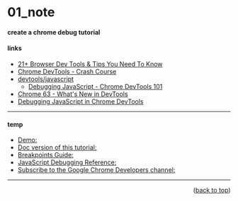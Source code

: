 <a name="topage"></a>

# 01_note

#### create a chrome debug tutorial

#### links
* [21+ Browser Dev Tools & Tips You Need To Know](https://www.youtube.com/watch?v=TcTSqhpm80Y)
* [Chrome DevTools - Crash Course](https://www.youtube.com/watch?v=gTVpBbFWry8)
* [devtools/javascript](https://developer.chrome.com/docs/devtools/javascript)
    * [Debugging JavaScript - Chrome DevTools 101](https://www.youtube.com/watch?v=H0XScE08hy8)
* [Chrome 63 - What's New in DevTools](https://www.youtube.com/watch?v=Eyw_mwbABIQ)
* [Debugging JavaScript in Chrome DevTools](https://www.youtube.com/watch?v=ZaOZFkHTloM)

  
-----


#### temp

* [Demo:](https://goo.gl/MwytjG)
* [Doc version of this tutorial:](https://goo.gl/NZxQdD)
* [Breakpoints Guide:](https://goo.gl/9XYhhF)
* [JavaScript Debugging Reference:](https://goo.gl/osaf2Q)
* [Subscribe to the Google Chrome Developers channel:](http://goo.gl/LLLNvf)

-----


<p align="right">(<a href="#topage">back to top</a>)</p>
<br/>
<br/>
